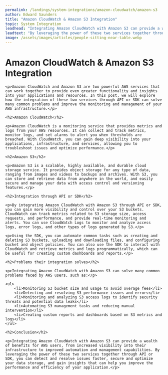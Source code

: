 ```yaml
---
permalink: /landings/system-integrations/amazon-cloudwatch/amazon-s3
author: Edward Saunders
title: "Amazon CloudWatch & Amazon S3 Integration"
topic: System Integration
leadhead: "Integrating Amazon CloudWatch with Amazon S3 can provide a wealth of benefits for AWS users, from increased visibility into their infrastructure to improved automation and management capabilities"
leadtext: "By leveraging the power of these two services together through API or SDK, you can detect and resolve issues faster, secure and optimize your data storage, and gain insights that can help you improve the performance and efficiency of your application."
image: /assets/images/articles/people-sitting-near-table.webp
---
```

<div class="arttext">
	<h1>Amazon CloudWatch & Amazon S3 Integration</h1>

	<p>Amazon CloudWatch and Amazon S3 are two powerful AWS services that can work together to provide even greater functionality and insights into your applications and resources. In this post, we will explore how the integration of these two services through API or SDK can solve many common problems and improve the monitoring and management of your AWS infrastructure.</p>

	<h2>Amazon CloudWatch</h2>

	<p>Amazon CloudWatch is a monitoring service that provides metrics and logs from your AWS resources. It can collect and track metrics, monitor logs, and set alarms to alert you when thresholds are breached. With CloudWatch, you can gain deep visibility into your applications, infrastructure, and services, allowing you to troubleshoot issues and optimize performance.</p>

	<h2>Amazon S3</h2>

	<p>Amazon S3 is a scalable, highly available, and durable cloud storage service. It provides object storage for any type of data, ranging from images and videos to backups and archives. With S3, you can store and retrieve data from anywhere in the world, and easily secure and manage your data with access control and versioning features.</p>

	<h2>Integration through API or SDK</h2>

	<p>By integrating Amazon CloudWatch with Amazon S3 through API or SDK, you can gain more visibility and control over your S3 buckets. CloudWatch can track metrics related to S3 storage size, access requests, and performance, and provide real-time monitoring and alerts. You can use CloudWatch Logs to monitor and analyze access logs, error logs, and other types of logs generated by S3.</p>

	<p>Using the SDK, you can automate common tasks such as creating and deleting S3 buckets, uploading and downloading files, and configuring bucket and object policies. You can also use the SDK to interact with CloudWatch and retrieve metrics and logs programmatically, which can be useful for creating custom dashboards and reports.</p>

	<h2>Problems their integration solves</h2>

	<p>Integrating Amazon CloudWatch with Amazon S3 can solve many common problems faced by AWS users, such as:</p>

	<ul>
		<li>Monitoring S3 bucket size and usage to avoid overage fees</li>
		<li>Detecting and resolving S3 performance issues and errors</li>
		<li>Monitoring and analyzing S3 access logs to identify security threats and potential data leaks</li>
		<li>Automating S3 management tasks and reducing manual intervention</li>
		<li>Creating custom reports and dashboards based on S3 metrics and logs</li>
	</ul>

	<h2>Conclusion</h2>

	<p>Integrating Amazon CloudWatch with Amazon S3 can provide a wealth of benefits for AWS users, from increased visibility into their infrastructure to improved automation and management capabilities. By leveraging the power of these two services together through API or SDK, you can detect and resolve issues faster, secure and optimize your data storage, and gain insights that can help you improve the performance and efficiency of your application.</p>

</div>